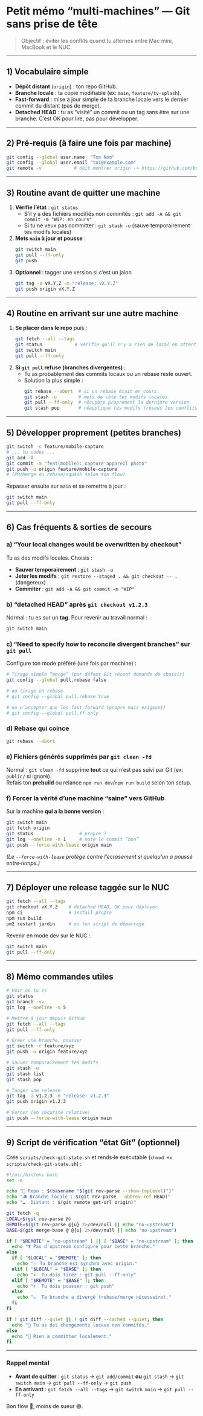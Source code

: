# Petit mémo “multi‑machines” — Git sans prise de tête

> Objectif : éviter les conflits quand tu alternes entre Mac mini, MacBook et le NUC.

---

## 1) Vocabulaire simple
- **Dépôt distant** (`origin`) : ton repo GitHub.
- **Branche locale** : ta copie modifiable (ex: `main`, `feature/tv-splash`).
- **Fast‑forward** : mise à jour simple de ta branche locale vers le dernier commit du distant (pas de merge).
- **Detached HEAD** : tu as “visité” un commit ou un tag sans être sur une branche. C’est OK pour lire, pas pour développer.

---

## 2) Pré‑requis (à faire une fois par machine)
```bash
git config --global user.name  "Ton Nom"
git config --global user.email "toi@example.com"
git remote -v            # doit montrer origin -> https://github.com/buarac/jardin.git
```

---

## 3) Routine **avant de quitter** une machine
1. **Vérifie l’état** : `git status`
   - S’il y a des fichiers modifiés non commités : `git add -A && git commit -m "WIP: en cours"`
   - Si tu ne veux pas committer : `git stash -u` (sauve temporairement tes modifs locales)
2. **Mets `main` à jour et pousse** :
   ```bash
   git switch main
   git pull --ff-only
   git push
   ```
3. **Optionnel** : tagger une version si c’est un jalon
   ```bash
   git tag -a vX.Y.Z -m "release: vX.Y.Z"
   git push origin vX.Y.Z
   ```

---

## 4) Routine **en arrivant** sur une autre machine
1. **Se placer dans le repo** puis :
   ```bash
   git fetch --all --tags
   git status            # vérifie qu'il n'y a rien de local en attente
   git switch main
   git pull --ff-only
   ```
2. **Si `git pull` refuse (branches divergentes)** :
   - Tu as probablement des commits locaux ou un rebase resté ouvert.
   - Solution la plus simple :
     ```bash
     git rebase --abort  # si un rebase était en cours
     git stash -u        # mets de côté tes modifs locales
     git pull --ff-only  # récupère proprement la dernière version
     git stash pop       # réapplique tes modifs (résous les conflits si besoin)
     ```

---

## 5) Développer proprement (petites branches)
```bash
git switch -c feature/mobile-capture
# ... tu codes ...
git add -A
git commit -m "feat(mobile): capture appareil photo"
git push -u origin feature/mobile-capture
# (PR/Merge ou rebase/squash selon ton flow)
```

Repasser ensuite sur `main` et se remettre à jour :
```bash
git switch main
git pull --ff-only
```

---

## 6) Cas fréquents & sorties de secours

### a) “Your local changes would be overwritten by checkout”
Tu as des modifs locales. Choisis :
- **Sauver temporairement** : `git stash -u`
- **Jeter les modifs** : `git restore --staged . && git checkout -- .` (dangereux)
- **Commiter** : `git add -A && git commit -m "WIP"`

### b) “detached HEAD” après `git checkout v1.2.3`
Normal : tu es sur un **tag**. Pour revenir au travail normal :
```bash
git switch main
```

### c) “Need to specify how to reconcile divergent branches” sur `git pull`
Configure ton mode préféré (une fois par machine) :
```bash
# Tirage simple “merge” (par défaut Git récent demande de choisir)
git config --global pull.rebase false

# ou tirage en rebase
# git config --global pull.rebase true

# ou n’accepter que les fast-forward (propre mais exigeant)
# git config --global pull.ff only
```

### d) Rebase qui coince
```bash
git rebase --abort
```

### e) Fichiers générés supprimés par `git clean -fd`
Normal : `git clean -fd` supprime **tout** ce qui n’est pas suivi par Git (ex: `public/` si ignoré).  
Refais ton **prebuild** ou relance `npm run dev`/`npm run build` selon ton setup.

### f) Forcer la vérité d’une machine “saine” vers GitHub
Sur la machine **qui a la bonne version** :
```bash
git switch main
git fetch origin
git status                 # propre ?
git log --oneline -n 1     # note le commit “bon”
git push --force-with-lease origin main
```
*(Le `--force-with-lease` protège contre l’écrasement si quelqu’un a poussé entre‑temps.)*

---

## 7) Déployer une **release taggée** sur le NUC
```bash
git fetch --all --tags
git checkout vX.Y.Z    # detached HEAD, OK pour déployer
npm ci                 # install propre
npm run build
pm2 restart jardin     # ou ton script de démarrage
```
Revenir en mode dev sur le NUC :
```bash
git switch main
git pull --ff-only
```

---

## 8) Mémo commandes utiles
```bash
# Voir où tu es
git status
git branch -vv
git log --oneline -n 5

# Mettre à jour depuis GitHub
git fetch --all --tags
git pull --ff-only

# Créer une branche, pousser
git switch -c feature/xyz
git push -u origin feature/xyz

# Sauver temporairement tes modifs
git stash -u
git stash list
git stash pop

# Tagger une release
git tag -a v1.2.3 -m "release: v1.2.3"
git push origin v1.2.3

# Forcer (en sécurité relative)
git push --force-with-lease origin main
```

---

## 9) Script de vérification “état Git” (optionnel)
Crée `scripts/check-git-state.sh` et rends‑le exécutable (`chmod +x scripts/check-git-state.sh`) :
```bash
#!/usr/bin/env bash
set -e

echo "📍 Repo : $(basename "$(git rev-parse --show-toplevel)")"
echo "🪵 Branche locale : $(git rev-parse --abbrev-ref HEAD)"
echo "☁️  Distant : $(git remote get-url origin)"

git fetch -q
LOCAL=$(git rev-parse @)
REMOTE=$(git rev-parse @{u} 2>/dev/null || echo "no-upstream")
BASE=$(git merge-base @ @{u} 2>/dev/null || echo "no-upstream")

if [ "$REMOTE" = "no-upstream" ] || [ "$BASE" = "no-upstream" ]; then
  echo "❓ Pas d'upstream configuré pour cette branche."
else
  if [ "$LOCAL" = "$REMOTE" ]; then
    echo "✅ Ta branche est synchro avec origin."
  elif [ "$LOCAL" = "$BASE" ]; then
    echo "⬇️  Tu dois tirer : git pull --ff-only"
  elif [ "$REMOTE" = "$BASE" ]; then
    echo "⬆️  Tu dois pousser : git push"
  else
    echo "⚠️  Ta branche a divergé (rebase/merge nécessaire)."
  fi
fi

if ! git diff --quiet || ! git diff --cached --quiet; then
  echo "📝 Tu as des changements locaux non commités."
else
  echo "🧼 Rien à committer localement."
fi
```

---

### Rappel mental
- **Avant de quitter** : `git status` → `git add/commit` **ou** `git stash` → `git switch main` → `git pull --ff-only` → `git push`  
- **En arrivant** : `git fetch --all --tags` → `git switch main` → `git pull --ff-only`

Bon flow 🔁, moins de sueur 😅.

